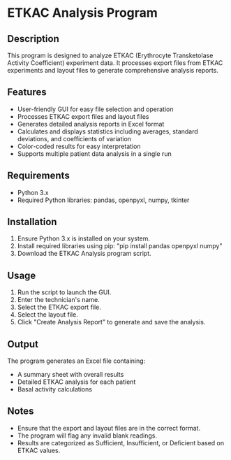 # ETKAC Analysis Program

## Description
This program is designed to analyze ETKAC (Erythrocyte Transketolase Activity Coefficient) experiment data. It processes export files from ETKAC experiments and layout files to generate comprehensive analysis reports.

## Features
- User-friendly GUI for easy file selection and operation
- Processes ETKAC export files and layout files
- Generates detailed analysis reports in Excel format
- Calculates and displays statistics including averages, standard deviations, and coefficients of variation
- Color-coded results for easy interpretation
- Supports multiple patient data analysis in a single run

## Requirements
- Python 3.x
- Required Python libraries: pandas, openpyxl, numpy, tkinter

## Installation
1. Ensure Python 3.x is installed on your system.
2. Install required libraries using pip: "pip install pandas openpyxl numpy"
3. Download the ETKAC Analysis program script.

## Usage
1. Run the script to launch the GUI.
2. Enter the technician's name.
3. Select the ETKAC export file.
4. Select the layout file.
5. Click "Create Analysis Report" to generate and save the analysis.

## Output
The program generates an Excel file containing:
- A summary sheet with overall results
- Detailed ETKAC analysis for each patient
- Basal activity calculations

## Notes
- Ensure that the export and layout files are in the correct format.
- The program will flag any invalid blank readings.
- Results are categorized as Sufficient, Insufficient, or Deficient based on ETKAC values.
